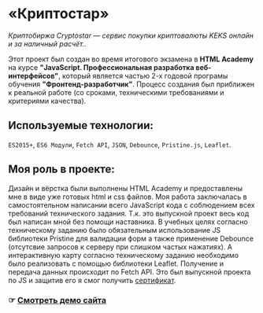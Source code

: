 # «Криптостар»
_Криптобиржа Cryptostar — сервис покупки криптовалюты KEKS онлайн и за наличный расчёт.._

Этот проект был создан во время итогового экзамена в **HTML Academy** на курсе **"JavaScript. Профессиональная разработка веб-интерфейсов"**, который является частью 2-х годовой програмы обучения **"Фронтенд-разработчик"**. Процесс создания был приближен к реальной работе (со сроками, техническими требованиями и критериями качества).

## Используемые технологии:
`ES2015+`, `ES6 Модули`, `Fetch API`, `JSON`, `Debounce`, `Pristine.js`, `Leaflet`.

## Моя роль в проекте:
Дизайн и вёрстка были выполнены HTML Academy и предоставлены мне в виде уже готовых html и css файлов. Моя работа заключалась в самостоятельном написании всего JavaScript кода с соблюдением всех требований технического задания. Т.к. это выпускной проект весь код был написан мной без помощи наставника. В учебных целях согласно техническому заданию было обязательным использование JS библиотеки Pristine для валидации форм а также применение Debounce (отсутсвие запросов к серверу при слишком частых нажатиях). А интерактивную карту согласно техническому заданию необходимо было реализовать с помощью библиотеки Leaflet. Получение и передача данных происходит по Fetch API. Это был выпускной проекта по JS и защитив его я смог получить [сертификат](https://assets.htmlacademy.ru/certificates/intensive/455/1487455.pdf?1693401959).

### ☞ [Смотреть демо сайта](https://mikhail7mz.github.io/cryptostars/)
